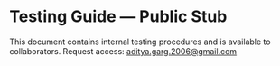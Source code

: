 # Testing Guide — Public Stub

This document contains internal testing procedures and is available to collaborators.
Request access: <aditya.garg.2006@gmail.com>
